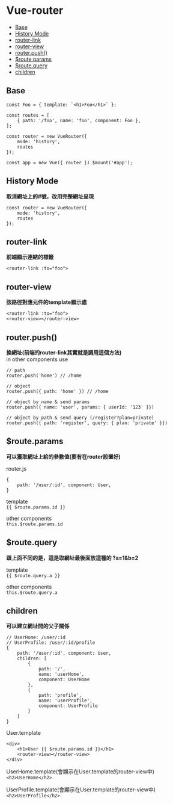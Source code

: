 # Vue-router

*  <a href="#basic">Base</a>
*  <a href="#history-mode">History Mode</a>
*  <a href="#router-link">router-link</a>
*  <a href="#router-view">router-view</a>
*  <a href="#router-push">router.push()</a>
*  <a href="#$route.params">$route.params</a>
*  <a href="#$route.query">$route.query</a>
*  <a href="#children">children</a>

## Base
```
const Foo = { template: `<h1>Foo</h1>` };

const routes = [
    { path: '/foo', name: 'foo', component: Foo },
];

const router = new VueRouter({ 
    mode: 'history',
    routes 
});

const app = new Vue({ router }).$mount('#app');
```

## History Mode
**取消網址上的#號，改用完整網址呈現**
```
const router = new VueRouter({ 
    mode: 'history',
    routes 
});
```

## router-link
**前端顯示連結的標籤**
```
<router-link :to="foo">
```

## router-view
**該路徑對應元件的template顯示處**
```
<router-link :to="foo">
<router-view></router-view>
```
## router.push()
**換網址(前端的router-link其實就是調用這個方法)**  
in other components use  
```
// path
router.push('home') // /home

// object
router.push({ path: 'home' }) // /home

// object by name & send params
router.push({ name: 'user', params: { userId: '123' }})

// object by path & send query (/register?plan=private)
router.push({ path: 'register', query: { plan: 'private' }})
```

##  $route.params
**可以獲取網址上給的參數值(要有在router設置好)**  

router.js  
```
{ 
    path: '/user/:id', component: User,
}
```
template  
```{{ $route.params.id }}```

other components  
```this.$route.params.id```

##  $route.query
**跟上面不同的是，這是取網址最後面放這種的 ?a=1&b=2**  

template  
```{{ $route.query.a }}```

other components  
```this.$route.query.a```

## children
**可以建立網址間的父子關係**  

```
// UserHome: /user/:id
// UserProfile: /user/:id/profile
{ 
    path: '/user/:id', component: User,
    children: [
        {
            path: '/',
            name: 'userHome',
            component: UserHome
        },
        {
            path: 'profile',
            name: 'userProfile',
            component: UserProfile
        }
    ]
}
```
User.template  
```
<div>
    <h1>User {{ $route.params.id }}</h1>
    <router-view></router-view>
</div>
```
UserHome.template(會顯示在User.template的router-view中)  
```<h2>UserHome</h2>```  

UserProfile.template(會顯示在User.template的router-view中)  
```<h2>UserProfile</h2>```  